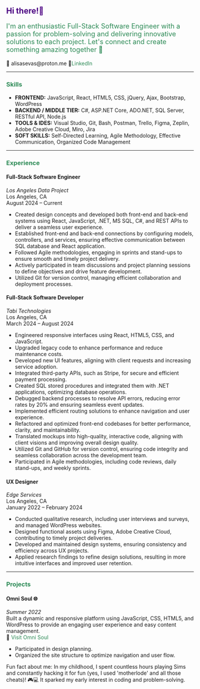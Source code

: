 <h2 style="color: #4b0082;">Hi there!👋</h2>

<p style="font-size: 18px; color: #2e8b57;">I'm an enthusiastic Full-Stack Software Engineer with a passion for problem-solving and delivering innovative solutions to each project. Let's connect and create something amazing together 🚀</p>

<p>📧 alisasevas@proton.me 🔗<a href="https://www.linkedin.com/alisasev" style="font-size: 14px; color: #2e8b57; text-decoration: none;" target="_blank">LinkedIn</a></p>

<hr>

<h3 style="color: #2e8b57;">Skills</h3>

<ul>
    <li><strong>FRONTEND:</strong> JavaScript, React, HTML5, CSS, jQuery, Ajax, Bootstrap, WordPress</li>
    <li><strong>BACKEND / MIDDLE TIER:</strong> C#, ASP.NET Core, ADO.NET, SQL Server, RESTful API, Node.js</li>
    <li><strong>TOOLS & IDES:</strong> Visual Studio, Git, Bash, Postman, Trello, Figma, Zeplin, Adobe Creative Cloud, Miro, Jira</li>
    <li><strong>SOFT SKILLS:</strong> Self-Directed Learning, Agile Methodology, Effective Communication, Organized Code Management</li>
</ul>

<hr>

<h3 style="color: #2e8b57;">Experience</h3>

<h4>Full-Stack Software Engineer</h4>
<p><em>Los Angeles Data Project</em><br>
Los Angeles, CA<br>
August 2024 – Current</p>

<ul>
    <li>Created design concepts and developed both front-end and back-end systems using React, JavaScript, .NET, MS SQL, C#, and REST APIs to deliver a seamless user experience.</li>
    <li>Established front-end and back-end connections by configuring models, controllers, and services, ensuring effective communication between SQL database and React application.</li>
    <li>Followed Agile methodologies, engaging in sprints and stand-ups to ensure smooth and timely project delivery.</li>
    <li>Actively participated in team discussions and project planning sessions to define objectives and drive feature development.</li>
    <li>Utilized Git for version control, managing efficient collaboration and deployment processes.</li>
</ul>

<h4>Full-Stack Software Developer</h4>
<p><em>Tabi Technologies</em><br>
Los Angeles, CA<br>
March 2024 – August 2024</p>

<ul>
    <li>Engineered responsive interfaces using React, HTML5, CSS, and JavaScript.</li>
    <li>Upgraded legacy code to enhance performance and reduce maintenance costs.</li>
    <li>Developed new UI features, aligning with client requests and increasing service adoption.</li>
    <li>Integrated third-party APIs, such as Stripe, for secure and efficient payment processing.</li>
    <li>Created SQL stored procedures and integrated them with .NET applications, optimizing database operations.</li>
    <li>Debugged backend processes to resolve API errors, reducing error rates by 20% and ensuring seamless event updates.</li>
    <li>Implemented efficient routing solutions to enhance navigation and user experience.</li>
    <li>Refactored and optimized front-end codebases for better performance, clarity, and maintainability.</li>
    <li>Translated mockups into high-quality, interactive code, aligning with client visions and improving overall design quality.</li>
    <li>Utilized Git and GitHub for version control, ensuring code integrity and seamless collaboration across the development team.</li>
    <li>Participated in Agile methodologies, including code reviews, daily stand-ups, and weekly sprints.</li>
</ul>

<h4>UX Designer</h4>
<p><em>Edge Services</em><br>
Los Angeles, CA<br>
January 2022 – February 2024</p>

<ul>
    <li>Conducted qualitative research, including user interviews and surveys, and managed WordPress websites.</li>
    <li>Designed functional assets using Figma, Adobe Creative Cloud, contributing to timely project deliveries.</li>
    <li>Developed and maintained design systems, ensuring consistency and efficiency across UX projects.</li>
    <li>Applied research findings to refine design solutions, resulting in more intuitive interfaces and improved user retention.</li>
</ul>

<hr>

<h3 style="color: #2e8b57;">Projects</h3>

<h4>Omni Soul 🌐</h4>
<p><em>Summer 2022</em><br>
Built a dynamic and responsive platform using JavaScript, CSS, HTML5, and WordPress to provide an engaging user experience and easy content management.<br>
🔗 <a href="https://www.omnisoul.co/" style="color: #2e8b57; text-decoration: none;" target="_blank">Visit Omni Soul</a></p>

<ul>
    <li>Participated in design planning.</li>
    <li>Organized the site structure to optimize navigation and user flow.</li>
</ul>

<p>Fun fact about me: In my childhood, I spent countless hours playing Sims and constantly hacking it for fun (yes, I used 'motherlode' and all those cheats)! 🎮💻 It sparked my early interest in coding and problem-solving.</p>
